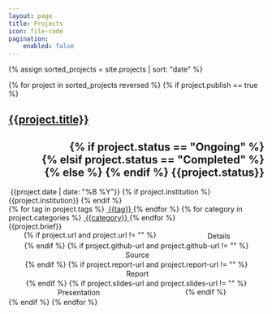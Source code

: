 ```yaml
---
layout: page
title: Projects
icon: file-code
pagination:
    enabled: false
---
```


{% assign sorted_projects = site.projects | sort: "date" %}

<div class="grid">
    {% for project in sorted_projects reversed %}
    {% if project.publish == true %}
    <div class="grid-item">
        <div class="card">
            <!--<img class="card-image" src="{{site.baseurl}}/assets/blog/default_banner_image.jpg" alt="Blog image" title="">-->
            <div class="card-content">
                <div class="row">
                    <div class="col-8">
                        <h2 class="project-title">
                            <a href="{{site.baseurl}}{{project.url}}">{{project.title}}</a>
                        </h2>
                    </div>
                    <div class="col-4">
                        <h2 style="text-align: right;">
                        {% if project.status == "Ongoing" %}
                        <div class="chip ongoing">
                        {% elsif project.status == "Completed" %}
                        <div class="chip complete">
                        {% else %} {% endif %}
                            <span class="chip-content">
                                {{project.status}}
                            </span>
                        </div>
                        </h2>
                    </div>
                </div>
                <div>
                    <!--<span>{{project.guide}}</span>-->
                    <span class="chip">
                        <span class="chip-content">
                            <i class="fa fa-calendar-alt"></i>&nbsp;{{project.date | date: "%B %Y"}}
                        </span>
                    </span>
                    {% if project.institution %}
                    <span class="chip">
                        <span class="chip-content">
                            <i class="fa fa-university"></i>{{project.institution}}
                        </span>
                    </span>
                    {% endif %}
                    <!--<span>{{project.course}}</span>-->
                </div>
                <div>
                    {% for tag in project.tags %}
                    <a class="tag" href="{{site.baseurl}}/projects/tags/#{{tag | slugify: 'pretty'}}">
                        <span class="chip">
                            <span class="chip-content"><i class="fa fa-tag"></i>&nbsp;{{tag}}</span>
                        </span>
                    </a>
                    {% endfor %}
                    {% for category in project.categories %}
                    <a class="category" href="{{site.baseurl}}/projects/categories/#{{category | slugify: 'pretty'}}">
                        <span class="chip">
                            <span class="chip-content"><i class="fa fa-folder-open"></i>&nbsp;{{category}}</span>
                        </span>
                    </a>
                    {% endfor %}
                </div>
                <div class="card-details">
                    {{project.brief}}
                </div>
            </div>
            <div class="card-footer">
                <div style="display: flex; flex-direction: row; justify-content: space-around; flex-wrap: wrap;">
                    {% if project.url and project.url != "" %}
                    <div style="width: 120px; text-align: center; padding: 0.1rem;">
                        <a href="{{site.baseurl}}{{project.url}}" style="text-decoration: none; text-align: right;">
                        <span><i class="fa fa-info-circle" style="width: 20px;" aria-hidden="true"></i>&nbsp;Details</span>
                        </a>
                    </div>
                    {% endif %}
                    {% if project.github-url and project.github-url != "" %}
                    <div style="width: 120px; text-align: center; padding: 0.1rem;">
                        <a href="{{project.github-url}}" style="text-decoration: none; text-align: right;">
                        <span><i class="fa fa-code" style="width: 20px;" aria-hidden="true"></i>&nbsp;Source</span>
                        </a>
                    </div>
                    {% endif %}
                    {% if project.report-url and project.report-url != "" %}
                    <div style="width: 120px; text-align: center; padding: 0.1rem;">
                        <a href="{{project.report-url}}" style="text-decoration: none;">
                        <span><i class="fa fa-file-alt" style="width: 20px; text-align: right;" aria-hidden="true"></i>&nbsp;Report</span>
                        </a>
                    </div>
                    {% endif %}
                    {% if project.slides-url and project.slides-url != "" %}
                    <div style="width: 120px; text-align: center; padding: 0.1rem;">
                        <a href="{{project.slides-url}}" style="text-decoration: none;">
                        <span><i class="fa fa-file-powerpoint" style="width: 20px; text-align: right;" aria-hidden="true"></i>&nbsp;Presentation</span>
                        </a>
                    </div>
                    {% endif %}
                </div>
            </div>
        </div>
    </div>
    {% endif %}
    {% endfor %}
</div>

